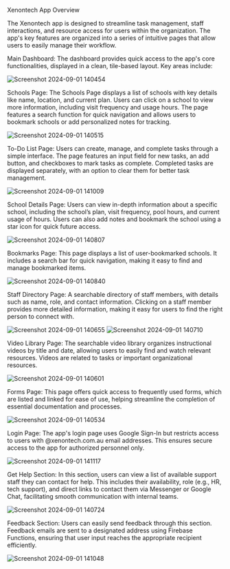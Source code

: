 Xenontech App Overview

The Xenontech app is designed to streamline task management, staff interactions, and resource access for users within the organization. The app's key features are organized into a series of intuitive pages that allow users to easily manage their workflow.

Main Dashboard: The dashboard provides quick access to the app's core functionalities, displayed in a clean, tile-based layout. Key areas include:

![Screenshot 2024-09-01 140454](https://github.com/user-attachments/assets/4b346577-d2eb-495b-bc83-b1d2d82c01d6)

Schools Page: The Schools Page displays a list of schools with key details like name, location, and current plan. Users can click on a school to view more information, including visit frequency and usage hours. The page features a search function for quick navigation and allows users to bookmark schools or add personalized notes for tracking.

![Screenshot 2024-09-01 140515](https://github.com/user-attachments/assets/68790457-b739-47b2-a3fe-01fb744b8e7e)


To-Do List Page: Users can create, manage, and complete tasks through a simple interface. The page features an input field for new tasks, an add button, and checkboxes to mark tasks as complete. Completed tasks are displayed separately, with an option to clear them for better task management.

![Screenshot 2024-09-01 141009](https://github.com/user-attachments/assets/ed0718cb-f018-4db0-8469-c2fb0cb64de2)


School Details Page: Users can view in-depth information about a specific school, including the school’s plan, visit frequency, pool hours, and current usage of hours. Users can also add notes and bookmark the school using a star icon for quick future access.

![Screenshot 2024-09-01 140807](https://github.com/user-attachments/assets/085d8682-46e8-4021-80be-04ca78986d3b)

Bookmarks Page: This page displays a list of user-bookmarked schools. It includes a search bar for quick navigation, making it easy to find and manage bookmarked items.

![Screenshot 2024-09-01 140840](https://github.com/user-attachments/assets/4c8afb6f-7e09-4d9e-b063-bfb283c7811c)


Staff Directory Page: A searchable directory of staff members, with details such as name, role, and contact information. Clicking on a staff member provides more detailed information, making it easy for users to find the right person to connect with.

![Screenshot 2024-09-01 140655](https://github.com/user-attachments/assets/170ffe23-cf9a-482c-ace1-9f8e06e01e27)
![Screenshot 2024-09-01 140710](https://github.com/user-attachments/assets/12ebe2a8-8f58-4a1b-9e03-f7023bcb2bb0)


Video Library Page: The searchable video library organizes instructional videos by title and date, allowing users to easily find and watch relevant resources. Videos are related to tasks or important organizational resources.

![Screenshot 2024-09-01 140601](https://github.com/user-attachments/assets/a315a860-919c-4813-9e43-a2465e3a1eca)


Forms Page: This page offers quick access to frequently used forms, which are listed and linked for ease of use, helping streamline the completion of essential documentation and processes.

![Screenshot 2024-09-01 140534](https://github.com/user-attachments/assets/3ca83da1-e18e-46b7-81aa-ea4bc55bacf6)


Login Page: The app's login page uses Google Sign-In but restricts access to users with @xenontech.com.au email addresses. This ensures secure access to the app for authorized personnel only.

![Screenshot 2024-09-01 141117](https://github.com/user-attachments/assets/bb31aec4-0d00-4cf7-b5b6-81238958e657)


Get Help Section: In this section, users can view a list of available support staff they can contact for help. This includes their availability, role (e.g., HR, tech support), and direct links to contact them via Messenger or Google Chat, facilitating smooth communication with internal teams.

![Screenshot 2024-09-01 140724](https://github.com/user-attachments/assets/c75f2924-3bed-435c-8740-326653a5fdde)


Feedback Section: Users can easily send feedback through this section. Feedback emails are sent to a designated address using Firebase Functions, ensuring that user input reaches the appropriate recipient efficiently.

![Screenshot 2024-09-01 141048](https://github.com/user-attachments/assets/c1386dc9-2e64-4de0-89a9-85fe90040203)




